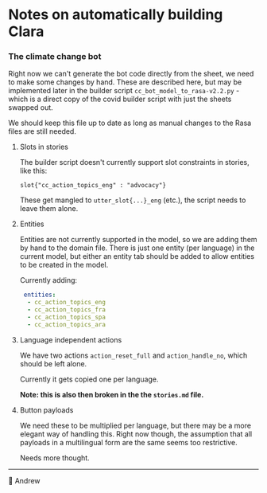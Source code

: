 # Notes on automatically building Clara
### The climate change bot

Right now we can't generate the bot code directly from the sheet, we need to make some changes by hand.
These are described here, but may be implemented later in the builder script `cc_bot_model_to_rasa-v2.2.py` - which is a direct copy of the covid builder script with just the sheets swapped out.

We should keep this file up to date as long as manual changes to the Rasa files are still needed.

1. Slots in stories

   The builder script doesn't currently support slot constraints in stories, like this:

   `slot{"cc_action_topics_eng" : "advocacy"}`

   These get mangled to `utter_slot{...}_eng` (etc.), the script needs to leave them alone.

2. Entities

   Entities are not currently supported in the model, so we are adding them by hand to the domain file. There is just one entity (per language) in the current model, but either an entity tab  should be added to allow entities to be created in the model.

   Currently adding:

   ```yaml
    entities:
     - cc_action_topics_eng
     - cc_action_topics_fra
     - cc_action_topics_spa
     - cc_action_topics_ara
   ```

3. Language independent actions

   We have two actions `action_reset_full` and `action_handle_no`, which should be left alone.

   Currently it gets copied one per language.

   **Note: this is also then broken in the the `stories.md` file.**

4. Button payloads

   We need these to be multiplied per language, but there may be a more elegant way of handling this. Right now though, the assumption that all payloads in a multilingual form are the same seems too restrictive.

   Needs more thought.

---
:tada: Andrew
